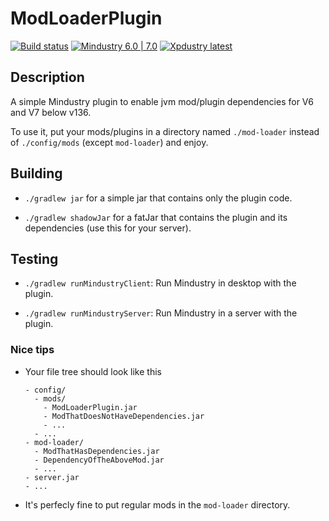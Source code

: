 # ModLoaderPlugin

[![Build status](https://github.com/xpdustry/mod-loader/actions/workflows/build.yml/badge.svg?branch=master&event=push)](https://github.com/xpdustry/mod-loader/actions/workflows/build.yml)
[![Mindustry 6.0 | 7.0 ](https://img.shields.io/badge/Mindustry-6.0%20%7C%207.0-ffd37f)](https://github.com/Anuken/Mindustry/releases)
[![Xpdustry latest](https://maven.xpdustry.fr/api/badge/latest/releases/fr/xpdustry/mod-loader-plugin?color=00FFFF&name=mod-loader&prefix=v)](https://github.com/Xpdustry/ModLoaderPlugin/releases)

## Description

A simple Mindustry plugin to enable jvm mod/plugin dependencies for V6 and V7 below v136.

To use it, put your mods/plugins in a directory named `./mod-loader` instead of `./config/mods` (except `mod-loader`) and enjoy.

## Building

- `./gradlew jar` for a simple jar that contains only the plugin code.

- `./gradlew shadowJar` for a fatJar that contains the plugin and its dependencies (use this for your server).

## Testing 

- `./gradlew runMindustryClient`: Run Mindustry in desktop with the plugin.

- `./gradlew runMindustryServer`: Run Mindustry in a server with the plugin.

### Nice tips

- Your file tree should look like this
  
  ```
  - config/
    - mods/
      - ModLoaderPlugin.jar
      - ModThatDoesNotHaveDependencies.jar
      - ...
    - ...
  - mod-loader/
    - ModThatHasDependencies.jar
    - DependencyOfTheAboveMod.jar
    - ...
  - server.jar
  - ...
  ```

- It's perfecly fine to put regular mods in the `mod-loader` directory.
